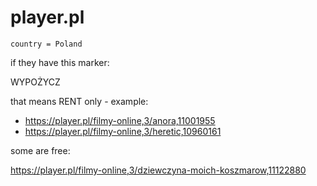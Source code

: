 # player.pl

~~~
country = Poland
~~~

if they have this marker:

WYPOŻYCZ

that means RENT only - example:

- https://player.pl/filmy-online,3/anora,11001955
- https://player.pl/filmy-online,3/heretic,10960161

some are free:

https://player.pl/filmy-online,3/dziewczyna-moich-koszmarow,11122880
